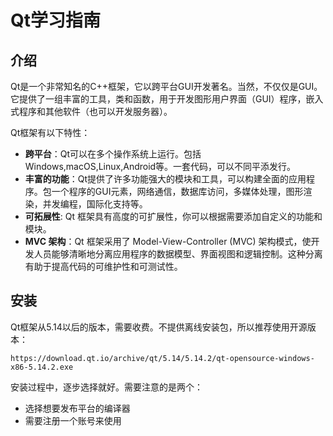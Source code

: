 # Qt学习指南

## 介绍

Qt是一个非常知名的C++框架，它以跨平台GUI开发著名。当然，不仅仅是GUI。它提供了一组丰富的工具，类和函数，用于开发图形用户界面（GUI）程序，嵌入式程序和其他软件（也可以开发服务器）。

Qt框架有以下特性：

* **跨平台**：Qt可以在多个操作系统上运行。包括Windows,macOS,Linux,Android等。一套代码，可以不同平添发行。
* **丰富的功能**：Qt提供了许多功能强大的模块和工具，可以构建全面的应用程序。包一个程序的GUI元素，网络通信，数据库访问，多媒体处理，图形渲染，并发编程，国际化支持等。
* **可拓展性**: Qt 框架具有高度的可扩展性，你可以根据需要添加自定义的功能和模块。
* **MVC 架构**：Qt 框架采用了 Model-View-Controller (MVC) 架构模式，使开发人员能够清晰地分离应用程序的数据模型、界面视图和逻辑控制。这种分离有助于提高代码的可维护性和可测试性。

## 安装

Qt框架从5.14以后的版本，需要收费。不提供离线安装包，所以推荐使用开源版本：

```
https://download.qt.io/archive/qt/5.14/5.14.2/qt-opensource-windows-x86-5.14.2.exe
```

安装过程中，逐步选择就好。需要注意的是两个：

* 选择想要发布平台的编译器
* 需要注册一个账号来使用